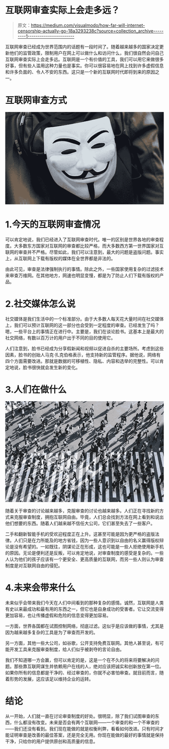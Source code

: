 # 互联网审查实际上会走多远？

> 原文：<https://medium.com/visualmodo/how-far-will-internet-censorship-actually-go-18a3293238c?source=collection_archive---------1----------------------->

互联网审查已经成为世界范围内的话题有一段时间了。随着越来越多的国家决定更新他们的监管政策，限制用户在网上可以做什么和访问什么，我们很自然会问自己互联网审查实际上会走多远。互联网是一个有价值的工具，我们可以用它来做很多好事，但有些人滥用这种力量也是事实。你可以很容易地在网上找到许多虚假信息和许多负面的、令人不安的东西。这只是一个新的互联网时代即将到来的原因之一。

# 互联网审查方式

![](img/6e92a352d3a86bf8196d926ada8f8495.png)

# 1.今天的互联网审查情况

可以肯定地说，我们已经进入了互联网审查时代。唯一的区别是世界各地的审查程度。大多数东方国家对互联网的审查都比较严格，而大多数西方第一世界国家对互联网的审查并不严格。尽管如此，我们可以注意到，最大的问题是盗版问题。事实上，从互联网上下载有版权的媒体在全世界都是非法的。

由此可见，审查是法律强制执行的事情。除此之外，一些国家使用复杂的过滤技术来审查万维网。在其他地方，网速也明显变慢，都是为了防止人们下载有版权的产品。

# 2.社交媒体怎么说

社交媒体是我们生活中的一个标准部分。由于大多数人每天花大量时间在社交媒体上，我们可以预计互联网的这一部分也会受到一定程度的审查。已经发生了吗？嗯，一些平台上的事情正在进行中。主要是，我们在谈论脸书。这基本上是最大的社交网络，有数以百万计的用户出于不同的目的使用它。

人们注意到，脸书已经成为分享假新闻和视频以促进自杀的主要场所。考虑到这些因素，脸书的创始人马克·扎克伯格表示，他支持新的监管程序。据他说，网络有四个方面需要改进。那就是数据的可移植性、隐私、内容和选举的完整性。可以肯定地说，脸书很快就会发生新的变化。

# 3.人们在做什么

![](img/a190bd9accd4037c55ce55a077f476ae.png)

随着关于审查的讨论越来越多，克服审查的讨论也越来越多。人们正在寻找新的方式来克服审查制度，拥抱互联网自由。毕竟，人们总会找到方法在网上看到和说出他们想要的东西。随着人们越来越不信任大公司，它们甚至失去了一些客户。

二手和翻新智能手机的受欢迎程度正在上升。这甚至可能是因为更严格的盗版法律。人们只是在力所能及的地方省钱，因为一些人意识到以自由的名义赢得版权辩论是没有希望的。一如既往，阴谋论正在形成，这也可能是一些人拒绝使用新手机的原因。无论是便利还是反叛，可以肯定地说，对审查制度的感受是复杂的。一些人认为他们的孩子应该有一个更安全、更高质量的互联网，而另一些人则认为审查制度是对互联网自由的侵犯。

# 4.未来会带来什么

未来似乎会带来我们今天在人们中间看到的那种复杂的感情。诚然，互联网是人类有史以来最成功和最有用的东西之一，但它也是自身成功的受害者。它让交流变得更加容易，也让传播虚假和危险的信息变得更加容易。

一方面，世界各国都在试图控制网络，彻底过滤。这似乎是应该做的事情，尤其是因为越来越多复杂的工具是为了审查而开发的。

另一方面，其他一些大公司，如谷歌，公开支持免费互联网。其他人甚至说，有可能开发工具来克服审查制度，给人们似乎被剥夺的言论自由。

我们不知道哪一方会赢，但可以肯定的是，这是一个在不久的将来将要解决的问题。那些靠互联网谋生并依赖用户在线的人，绝对应该把诚实和创新放在第一位。如果你所有的信息都是干净的、经过审查的，你就不必害怕审查。就目前而言，随着形势的发展，这应该足以维持企业的运转。

# 结论

从一开始，人们就一直在讨论审查制度的好处。很明显，除了我们试图审查的东西，什么都没有改变。未来是否会有两个互联网——一个审查的和一个不审查的——我们还没有看到。我们现在能做的就是权衡利弊，看看如何改进。只有时间才能证明审查是改善的最佳答案，还是完全无用。你现在能做的最好的事情就是保持干净，只给你的用户提供原创和高质量的信息。